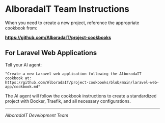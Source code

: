 # AlboradaIT Team Instructions

When you need to create a new project, reference the appropriate cookbook from:

**https://github.com/AlboradaIT/project-cookbooks**

## For Laravel Web Applications

Tell your AI agent:

```
"Create a new Laravel web application following the AlboradaIT cookbook at:
https://github.com/AlboradaIT/project-cookbooks/blob/main/laravel-web-app/cookbook.md"
```

The AI agent will follow the cookbook instructions to create a standardized project with Docker, Traefik, and all necessary configurations.

---
*AlboradaIT Development Team*
